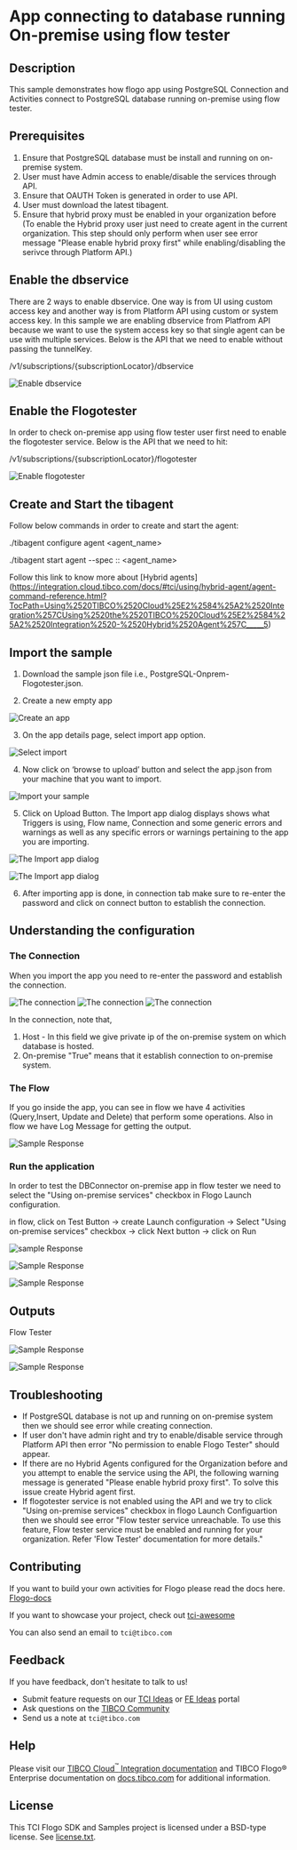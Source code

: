 # App connecting to database running On-premise using flow tester

## Description

This sample demonstrates how flogo app using PostgreSQL Connection and Activities connect to PostgreSQL database running on-premise using flow tester.

## Prerequisites

1. Ensure that PostgreSQL database must be install and running on on-premise system.
2. User must have Admin access to enable/disable the services through API.
3. Ensure that OAUTH Token is generated in order to use API.
4. User must download the latest tibagent.
5. Ensure that hybrid proxy must be enabled in your organization before (To enable the Hybrid proxy user just need to create agent in the current organization. This step should only perform when user see error message "Please enable hybrid proxy first" while enabling/disabling the serivce through Platform API.)

## Enable the dbservice

There are 2 ways to enable dbservice. One way is from UI using custom access key and another way is from Platform API using custom or system access key.
In this sample we are enabling dbservice from Platfrom API because we want to use the system access key so that single agent can be use with multiple services.
Below is the API that we need to enable without passing the tunnelKey. 

​/v1/subscriptions/{subscriptionLocator}/dbservice 

![Enable dbservice](../../../import-screenshots/Onpremise_Postgresql/enable_dbservice.png)
 
## Enable the Flogotester

In order to check on-premise app using flow tester user first need to enable the flogotester service.
Below is the API that we need to hit:

​/v1/subscriptions/{subscriptionLocator}/flogotester

![Enable flogotester](../../../import-screenshots/Onpremise_Postgresql/enable_flogotester.png)

## Create and Start the tibagent

Follow below commands in order to create and start the agent:

./tibagent configure agent <agent_name> 

./tibagent start agent --spec <containerPort>:<onPremiseHost>:<onPremisePort> <agent_name>

Follow this link to know more about [Hybrid agents] (https://integration.cloud.tibco.com/docs/#tci/using/hybrid-agent/agent-command-reference.html?TocPath=Using%2520TIBCO%2520Cloud%25E2%2584%25A2%2520Integration%257CUsing%2520the%2520TIBCO%2520Cloud%25E2%2584%25A2%2520Integration%2520-%2520Hybrid%2520Agent%257C_____5)

## Import the sample

1. Download the sample json file i.e., PostgreSQL-Onprem-Flogotester.json.

2. Create a new empty app

![Create an app](../../../import-screenshots/sqlserver_screenshot/1.png)

3. On the app details page, select import app option.

![Select import](../../../import-screenshots/sqlserver_screenshot/2.png)

4. Now click on ‘browse to upload’ button and select the app.json from your machine that you want to import.

![Import your sample](../../../import-screenshots/Onpremise_Postgresql/3.png)

5. Click on Upload Button. The Import app dialog displays shows what Triggers is using, Flow name, Connection and some generic errors and warnings as well as any specific errors or warnings pertaining to the app you are importing.

![The Import app dialog](../../../import-screenshots/Onpremise_Postgresql/4.png)

![The Import app dialog](../../../import-screenshots/Onpremise_Postgresql/5.png)

6. After importing app is done, in connection tab make sure to re-enter the password and click on connect button to establish the connection.

## Understanding the configuration

### The Connection

When you import the app you need to re-enter the password and establish the connection.

![The connection](../../../import-screenshots/Onpremise_Postgresql/6.png)
![The connection](../../../import-screenshots/Onpremise_Postgresql/7.png)
![The connection](../../../import-screenshots/Onpremise_Postgresql/8.png)

In the connection, note that,
1. Host - In this field we give private ip of the on-premise system on which database is hosted.
2. On-premise "True" means that it establish connection to on-premise system.

### The Flow

If you go inside the app, you can see in flow we have 4 activities (Query,Insert, Update and Delete) that perform some operations.
Also in flow we have Log Message for getting the output.

![Sample Response](../../../import-screenshots/Onpremise_Postgresql/9.png)

### Run the application

In order to test the DBConnector on-premise app in flow tester we need to select the "Using on-premise services" checkbox in Flogo Launch configuration.
 
in flow, click on Test Button -> create Launch configuration -> Select "Using on-premise services" checkbox -> click Next button -> click on Run

![sample Response](../../../import-screenshots/Onpremise_Postgresql/10.png)

![Sample Response](../../../import-screenshots/Onpremise_Postgresql/11.png)

![Sample Response](../../../import-screenshots/Onpremise_Postgresql/12.png)

## Outputs

Flow Tester

![Sample Response](../../../import-screenshots/Onpremise_Postgresql/13.png)

![Sample Response](../../../import-screenshots/Onpremise_Postgresql/14.png)


## Troubleshooting

* If PostgreSQL database is not up and running on on-premise system then we should see error while creating connection.
* If user don't have admin right and try to enable/disable service through Platform API then error "No permission to enable Flogo Tester" should appear.
* If there are no Hybrid Agents configured for the Organization before and you attempt to enable the service using the API, the following warning message is generated "Please enable hybrid proxy first". To solve this issue create Hybrid agent first.
* If flogotester service is not enabled using the API and we try to click "Using on-premise services" checkbox in flogo Launch Configuartion then we should see error "Flow tester service unreachable. To use this feature, Flow tester service must be enabled and running for your organization. Refer 'Flow Tester' documentation for more details."

## Contributing

If you want to build your own activities for Flogo please read the docs here. [Flogo-docs](https://tibcosoftware.github.io/flogo/)

If you want to showcase your project, check out [tci-awesome](https://github.com/TIBCOSoftware/tci-awesome)

You can also send an email to `tci@tibco.com`

## Feedback

If you have feedback, don't hesitate to talk to us!

* Submit feature requests on our [TCI Ideas](https://ideas.tibco.com/?project=TCI) or [FE Ideas](https://ideas.tibco.com/?project=FE) portal
* Ask questions on the [TIBCO Community](https://community.tibco.com/answers/product/344006)
* Send us a note at `tci@tibco.com`

## Help

Please visit our [TIBCO Cloud<sup>&trade;</sup> Integration documentation](https://integration.cloud.tibco.com/docs/) and TIBCO Flogo® Enterprise documentation on [docs.tibco.com](https://docs.tibco.com/) for additional information.

## License

This TCI Flogo SDK and Samples project is licensed under a BSD-type license. See [license.txt](license.txt).

